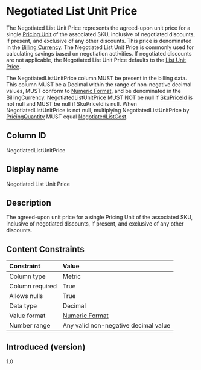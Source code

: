 # Negotiated List Unit Price

The Negotiated List Unit Price represents the agreed-upon unit price for a single [Pricing Unit](#pricingunit) of the associated SKU, inclusive of negotiated discounts, if present, and exclusive of any other discounts. This price is denominated in the [Billing Currency](#billingcurrency). The Negotiated List Unit Price is commonly used for calculating savings based on negotiation activities. If negotiated discounts are not applicable, the Negotiated List Unit Price defaults to the [List Unit Price](#listunitprice).

The NegotiatedListUnitPrice column MUST be present in the billing data. This column MUST be a Decimal within the range of non-negative decimal values, MUST conform to [Numeric Format](#numericformat), and be denominated in the BillingCurrency. NegotiatedListUnitPrice MUST NOT be null if [SkuPriceId](#skupriceid) is not null and MUST be null if SkuPriceId is null. When NegotiatedListUnitPrice is not null, multiplying NegotiatedListUnitPrice by [PricingQuantity](#pricingquantity) MUST equal [NegotiatedListCost](#negotiatedlistcost).

## Column ID

NegotiatedListUnitPrice

## Display name

Negotiated List Unit Price

## Description

The agreed-upon unit price for a single Pricing Unit of the associated SKU, inclusive of negotiated discounts, if present, and exclusive of any other discounts.

## Content Constraints

| Constraint      | Value                                |
|:----------------|:-------------------------------------|
| Column type     | Metric                               |
| Column required | True                                 |
| Allows nulls    | True                                 |
| Data type       | Decimal                              |
| Value format    | [Numeric Format](#numericformat)     |
| Number range    | Any valid non-negative decimal value |

## Introduced (version)

1.0

